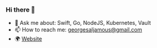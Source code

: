 ### Hi there 👋

- 💬 Ask me about: Swift, Go, NodeJS, Kubernetes, Vault
- 📫 How to reach me: georgesaljamous@gmail.com
- 🌍 [Website](http://www.georgesjamous.com)

<!--
**georgesjamous/georgesjamous** is a ✨ _special_ ✨ repository because its `README.md` (this file) appears on your GitHub profile.

Here are some ideas to get you started:

- 🔭 I’m currently working on ...
- 🌱 I’m currently learning ...
- 👯 I’m looking to collaborate on ...
- 🤔 I’m looking for help with ...
- 💬 Ask me about ...
- 📫 How to reach me: ...
- 😄 Pronouns: ...
- ⚡ Fun fact: ...
-->
